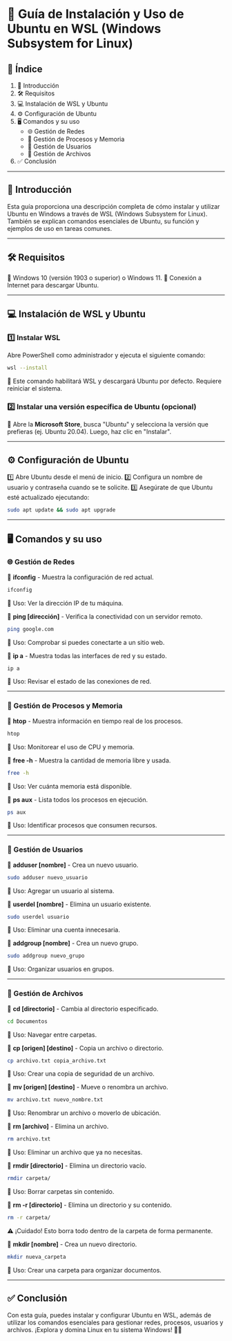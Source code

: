 # 🐧 Guía de Instalación y Uso de Ubuntu en WSL (Windows Subsystem for Linux)

## 📌 Índice

1. 📖 Introducción
2. 🛠️ Requisitos
3. 💻 Instalación de WSL y Ubuntu
4. ⚙️ Configuración de Ubuntu
5. 🖥️ Comandos y su uso
   - 🌐 Gestión de Redes
   - 🔄 Gestión de Procesos y Memoria
   - 👥 Gestión de Usuarios
   - 📂 Gestión de Archivos
6. ✅ Conclusión

---

## 📖 Introducción

Esta guía proporciona una descripción completa de cómo instalar y utilizar Ubuntu en Windows a través de WSL (Windows Subsystem for Linux). También se explican comandos esenciales de Ubuntu, su función y ejemplos de uso en tareas comunes.

---

## 🛠️ Requisitos

🔹 Windows 10 (versión 1903 o superior) o Windows 11.
🔹 Conexión a Internet para descargar Ubuntu.

---

## 💻 Instalación de WSL y Ubuntu

### 1️⃣ Instalar WSL

Abre PowerShell como administrador y ejecuta el siguiente comando:

```bash
wsl --install
```

🔹 Este comando habilitará WSL y descargará Ubuntu por defecto. Requiere reiniciar el sistema.

### 2️⃣ Instalar una versión específica de Ubuntu (opcional)

🔹 Abre la **Microsoft Store**, busca "Ubuntu" y selecciona la versión que prefieras (ej. Ubuntu 20.04). Luego, haz clic en "Instalar".

---

## ⚙️ Configuración de Ubuntu

1️⃣ Abre Ubuntu desde el menú de inicio.
2️⃣ Configura un nombre de usuario y contraseña cuando se te solicite.
3️⃣ Asegúrate de que Ubuntu esté actualizado ejecutando:

```bash
sudo apt update && sudo apt upgrade
```

---

## 🖥️ Comandos y su uso

### 🌐 Gestión de Redes

🔹 **ifconfig** - Muestra la configuración de red actual.
```bash
ifconfig
```
📌 Uso: Ver la dirección IP de tu máquina.

🔹 **ping [dirección]** - Verifica la conectividad con un servidor remoto.
```bash
ping google.com
```
📌 Uso: Comprobar si puedes conectarte a un sitio web.

🔹 **ip a** - Muestra todas las interfaces de red y su estado.
```bash
ip a
```
📌 Uso: Revisar el estado de las conexiones de red.

---

### 🔄 Gestión de Procesos y Memoria

🔹 **htop** - Muestra información en tiempo real de los procesos.
```bash
htop
```
📌 Uso: Monitorear el uso de CPU y memoria.

🔹 **free -h** - Muestra la cantidad de memoria libre y usada.
```bash
free -h
```
📌 Uso: Ver cuánta memoria está disponible.

🔹 **ps aux** - Lista todos los procesos en ejecución.
```bash
ps aux
```
📌 Uso: Identificar procesos que consumen recursos.

---

### 👥 Gestión de Usuarios

🔹 **adduser [nombre]** - Crea un nuevo usuario.
```bash
sudo adduser nuevo_usuario
```
📌 Uso: Agregar un usuario al sistema.

🔹 **userdel [nombre]** - Elimina un usuario existente.
```bash
sudo userdel usuario
```
📌 Uso: Eliminar una cuenta innecesaria.

🔹 **addgroup [nombre]** - Crea un nuevo grupo.
```bash
sudo addgroup nuevo_grupo
```
📌 Uso: Organizar usuarios en grupos.

---

### 📂 Gestión de Archivos

🔹 **cd [directorio]** - Cambia al directorio especificado.
```bash
cd Documentos
```
📌 Uso: Navegar entre carpetas.

🔹 **cp [origen] [destino]** - Copia un archivo o directorio.
```bash
cp archivo.txt copia_archivo.txt
```
📌 Uso: Crear una copia de seguridad de un archivo.

🔹 **mv [origen] [destino]** - Mueve o renombra un archivo.
```bash
mv archivo.txt nuevo_nombre.txt
```
📌 Uso: Renombrar un archivo o moverlo de ubicación.

🔹 **rm [archivo]** - Elimina un archivo.
```bash
rm archivo.txt
```
📌 Uso: Eliminar un archivo que ya no necesitas.

🔹 **rmdir [directorio]** - Elimina un directorio vacío.
```bash
rmdir carpeta/
```
📌 Uso: Borrar carpetas sin contenido.

🔹 **rm -r [directorio]** - Elimina un directorio y su contenido.
```bash
rm -r carpeta/
```
⚠️ ¡Cuidado! Esto borra todo dentro de la carpeta de forma permanente.

🔹 **mkdir [nombre]** - Crea un nuevo directorio.
```bash
mkdir nueva_carpeta
```
📌 Uso: Crear una carpeta para organizar documentos.

---

## ✅ Conclusión

Con esta guía, puedes instalar y configurar Ubuntu en WSL, además de utilizar los comandos esenciales para gestionar redes, procesos, usuarios y archivos. ¡Explora y domina Linux en tu sistema Windows! 🚀🐧

